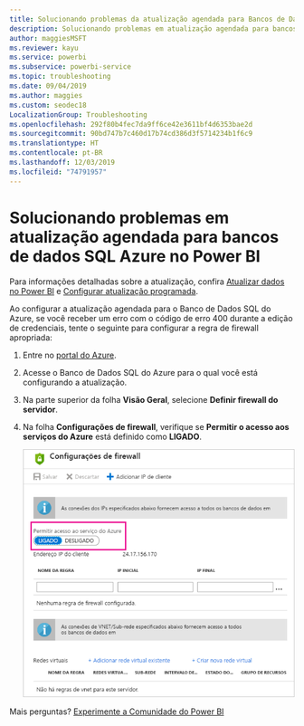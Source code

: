 ```yaml
---
title: Solucionando problemas da atualização agendada para Bancos de Dados SQL do Azure
description: Solucionando problemas em atualização agendada para bancos de dados SQL Azure no Power BI
author: maggiesMSFT
ms.reviewer: kayu
ms.service: powerbi
ms.subservice: powerbi-service
ms.topic: troubleshooting
ms.date: 09/04/2019
ms.author: maggies
ms.custom: seodec18
LocalizationGroup: Troubleshooting
ms.openlocfilehash: 292f80b4fec7da9ff6ce42e3611bf4d6353bae2d
ms.sourcegitcommit: 90bd747b7c460d17b74cd386d3f5714234b1f6c9
ms.translationtype: HT
ms.contentlocale: pt-BR
ms.lasthandoff: 12/03/2019
ms.locfileid: "74791957"
---
```

# <a name="troubleshooting-scheduled-refresh-for-azure-sql-databases-in-power-bi"></a>Solucionando problemas em atualização agendada para bancos de dados SQL Azure no Power BI

Para informações detalhadas sobre a atualização, confira [Atualizar dados no Power BI](refresh-data.md) e [Configurar atualização programada](refresh-scheduled-refresh.md).

Ao configurar a atualização agendada para o Banco de Dados SQL do Azure, se você receber um erro com o código de erro 400 durante a edição de credenciais, tente o seguinte para configurar a regra de firewall apropriada:

1. Entre no [portal do Azure](https://portal.azure.com).

1. Acesse o Banco de Dados SQL do Azure para o qual você está configurando a atualização.

1. Na parte superior da folha **Visão Geral**, selecione **Definir firewall do servidor**.

1. Na folha **Configurações de firewall**, verifique se **Permitir o acesso aos serviços do Azure** está definido como **LIGADO**.

    ![Serviços permitidos do Azure](media/service-admin-troubleshooting-scheduled-refresh-azure-sql-databases/azurerefresh.png)  

Mais perguntas? [Experimente a Comunidade do Power BI](https://community.powerbi.com/)
